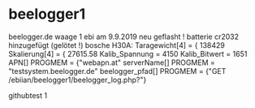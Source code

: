 # beelogger1
 beelogger.de
waage 1 ebi
am 9.9.2019 neu geflasht !
batterie cr2032 hinzugefügt (gelötet !)
bosche H30A:
Taragewicht[4] = { 138429
Skalierung[4] = { 27615.58
Kalib_Spannung = 4150
Kalib_Bitwert  =  1651
APN[] PROGMEM = {"webapn.at"
serverName[] PROGMEM = "testsystem.beelogger.de"
beelogger_pfad[] PROGMEM = {"GET /ebiian/beelogger1/beelogger_log.php?"}

githubtest 1